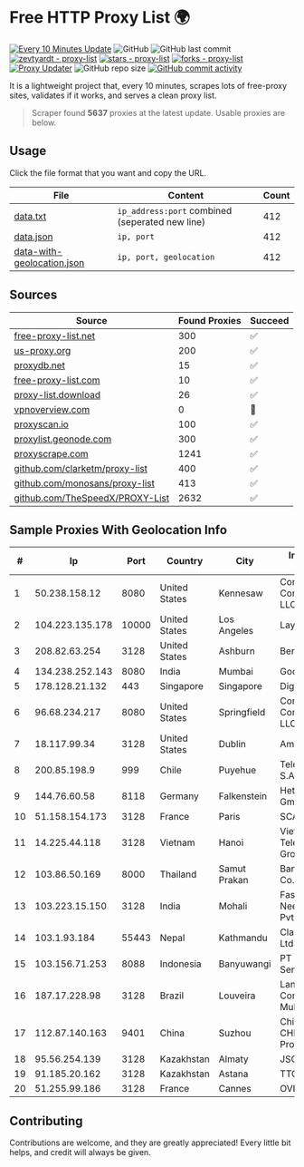 
# Free HTTP Proxy List 🌍

[![Every 10 Minutes Update](https://github.com/mertguvencli/http-proxy-list/actions/workflows/main.yml/badge.svg?branch=main)](https://github.com/mertguvencli/http-proxy-list/actions/workflows/main.yml)
![GitHub](https://img.shields.io/github/license/mertguvencli/http-proxy-list)
![GitHub last commit](https://img.shields.io/github/last-commit/mertguvencli/http-proxy-list)
[![zevtyardt - proxy-list](https://img.shields.io/static/v1?label=zevtyardt&message=proxy-list&color=blue&logo=github)](https://github.com/zevtyardt/proxy-list "Go to GitHub repo")
[![stars - proxy-list](https://img.shields.io/github/stars/zevtyardt/proxy-list?style=social)](https://github.com/zevtyardt/proxy-list)
[![forks - proxy-list](https://img.shields.io/github/forks/zevtyardt/proxy-list?style=social)](https://github.com/zevtyardt/proxy-list)
[![Proxy Updater](https://github.com/zevtyardt/proxy-list/workflows/Proxy%20Updater/badge.svg)](https://github.com/zevtyardt/proxy-list/actions?query=workflow:"Proxy+Updater")
![GitHub repo size](https://img.shields.io/github/repo-size/zevtyardt/proxy-list)
[![GitHub commit activity](https://img.shields.io/github/commit-activity/m/zevtyardt/proxy-list?logo=commits)](https://github.com/zevtyardt/proxy-list/commits/main)

It is a lightweight project that, every 10 minutes, scrapes lots of free-proxy sites, validates if it works, and serves a clean proxy list.

> Scraper found **5637** proxies at the latest update. Usable proxies are below.

## Usage

Click the file format that you want and copy the URL.

|File|Content|Count|
|----|-------|-----|
|[data.txt](https://raw.githubusercontent.com/mertguvencli/http-proxy-list/main/proxy-list/data.txt)|`ip_address:port` combined (seperated new line)|412|
|[data.json](https://raw.githubusercontent.com/mertguvencli/http-proxy-list/main/proxy-list/data.json)|`ip, port`|412|
|[data-with-geolocation.json](https://raw.githubusercontent.com/mertguvencli/http-proxy-list/main/proxy-list/data-with-geolocation.json)|`ip, port, geolocation`|412|

## Sources

|Source|Found Proxies|Succeed|
|------|-------------|-------|
|[free-proxy-list.net](https://free-proxy-list.net)|300|✅|
|[us-proxy.org](https://www.us-proxy.org)|200|✅|
|[proxydb.net](http://proxydb.net)|15|✅|
|[free-proxy-list.com](https://free-proxy-list.com/?page=&port=&type%5B%5D=http&type%5B%5D=https&up_time=0&search=Search)|10|✅|
|[proxy-list.download](https://www.proxy-list.download/HTTP)|26|✅|
|[vpnoverview.com](https://vpnoverview.com/privacy/anonymous-browsing/free-proxy-servers)|0|🚫|
|[proxyscan.io](https://www.proxyscan.io)|100|✅|
|[proxylist.geonode.com](https://proxylist.geonode.com/api/proxy-list?limit=300&page=1&sort_by=lastChecked&sort_type=desc&protocols=http,https)|300|✅|
|[proxyscrape.com](https://api.proxyscrape.com/v2/?request=displayproxies&protocol=http&timeout=10000&country=all&ssl=all&anonymity=all)|1241|✅|
|[github.com/clarketm/proxy-list](https://raw.githubusercontent.com/clarketm/proxy-list/master/proxy-list-raw.txt)|400|✅|
|[github.com/monosans/proxy-list](https://raw.githubusercontent.com/monosans/proxy-list/main/proxies/http.txt)|413|✅|
|[github.com/TheSpeedX/PROXY-List](https://raw.githubusercontent.com/TheSpeedX/PROXY-List/master/http.txt)|2632|✅|


## Sample Proxies With Geolocation Info

|#|Ip|Port|Country|City|Internet Service Provider|
|-|--|----|-------|----|-------------------------|
|1|50.238.158.12|8080|United States|Kennesaw|Comcast Cable Communications, LLC|
|2|104.223.135.178|10000|United States|Los Angeles|LayerHost|
|3|208.82.63.254|3128|United States|Ashburn|Bernardi Sounds|
|4|134.238.252.143|8080|India|Mumbai|Google LLC|
|5|178.128.21.132|443|Singapore|Singapore|DigitalOcean, LLC|
|6|96.68.234.217|8080|United States|Springfield|Comcast Cable Communications, LLC|
|7|18.117.99.34|3128|United States|Dublin|Amazon.com, Inc.|
|8|200.85.198.9|999|Chile|Puyehue|Telefonica del Sur S.A.|
|9|144.76.60.58|8118|Germany|Falkenstein|Hetzner Online GmbH|
|10|51.158.154.173|3128|France|Paris|SCALEWAY|
|11|14.225.44.118|3128|Vietnam|Hanoi|Vietnam Posts and Telecommunications Group|
|12|103.86.50.169|8000|Thailand|Samut Prakan|Bangmod Enterprise Co.|
|13|103.223.15.150|3128|India|Mohali|Fastway Shree Neelkanth Network Pvt. Ltd|
|14|103.1.93.184|55443|Nepal|Kathmandu|Classic Tech Pvt. Ltd|
|15|103.156.71.253|8088|Indonesia|Banyuwangi|PT Indo Access Semesta|
|16|187.17.228.98|3128|Brazil|Louveira|Lantec Comunicacao Multimidia Ltda|
|17|112.87.140.163|9401|China|Suzhou|China Unicom CHINA169 Jiangsu Province Network|
|18|95.56.254.139|3128|Kazakhstan|Almaty|JSC Kazakhtelecom|
|19|91.185.20.162|3128|Kazakhstan|Astana|TTC Network|
|20|51.255.99.186|3128|France|Cannes|OVH SAS|



## Contributing

Contributions are welcome, and they are greatly appreciated! Every
little bit helps, and credit will always be given.

